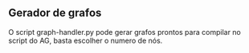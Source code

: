 ## Gerador de grafos

O script graph-handler.py pode gerar grafos prontos para compilar no script do AG, basta escolher o numero de nós.